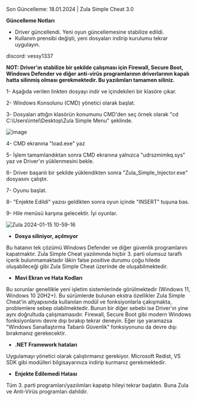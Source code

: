 Son Güncelleme: 18.01.2024 | Zula Simple Cheat 3.0

**Güncelleme Notları**
- Driver güncellendi. Yeni oyun güncellemesine stabilize edildi.
- Kullanım prensibi değişti, yeni dosyaları indirip kurulumu tekrar uygulayın.

discord: vessy1337

__NOT: Driver'ın stabilize bir şekilde çalışması için Firewall, Secure Boot, Windows Defender ve diğer anti-virüs programlarının driverlarının kapalı hatta silinmiş olması gerekmektedir. Bu yazılımları tamamen siliniz.__

1- Aşağıda verilen linkten dosyayı indir ve içindekileri bir klasöre çıkar.

2- Windows Konsolunu (CMD) yönetici olarak başlat.

3- Dosyaları attığın klasörün konumunu CMD'den seç örnek olarak "cd C:\Users\intel\Desktop\Zula Simple Menu" şeklinde.

![image](https://github.com/adonias-1337/zula-simple-cheat/assets/81821456/32117457-22b2-413a-8305-4101ee3403ef)


4- CMD ekranına "load.exe" yaz

5- İşlem tamamlandıktan sonra CMD ekranına yalnızca "udrszmimkq.sys" yaz ve Driver'ın yüklenmesini bekle.

6- Driver başarılı bir şekilde yüklendikten sonra "Zula_Simple_Injector.exe" dosyasını çalıştır.

7- Oyunu başlat.

8- "Enjekte Edildi" yazısı geldikten sonra oyun içinde "INSERT" tuşuna bas.

9- Hile menüsü karşına gelecektir. İyi oyunlar.


![Zula 2024-01-15 10-59-16](https://github.com/adonias-1337/zula-simple-cheat/assets/81821456/4e5e9ebf-3d0d-4a9f-bd67-c16c8713884d)



- **Dosya siliniyor, açılmıyor**

Bu hatanın tek çözümü Windows Defender ve diğer güvenlik programlarını kapatmaktır.
Zula Simple Cheat yazılımında hiçbir 3. parti olumsuz taraflı içerik bulunmamaktadır lâkin false positive durumu çoğu hilede oluşabileceği gibi Zula Simple Cheat üzerinde de oluşabilmektedir.

- **Mavi Ekran ve Hata Kodları**

Bu sorunlar genellikle yeni işletim sistemlerinde görülmektedir (Windows 11, Windows 10 20H2+). Bu sürümlerde bulunan ekstra özellikler Zula Simple Cheat'in altyapısında kullanılan modül ve fonksiyonlarla çakışmakta, problemlere sebep olabilmektedir. Bunun bir diğer sebebi ise Driver'ın yine aynı doğrultuda çalışmamasıdır. Firewall, Secure Boot gibi modern Windows fonksiyonlarını devre dışı bırakıp tekrar deneyin. Eğer işe yaramazsa "Windows Sanallaştırma Tabanlı Güvenlik" fonksiyonunu da devre dışı bırakmanız gerekecektir.

- **.NET Framework hataları**

Uygulamayı yönetici olarak çalıştırmanız gerekiyor. Microsoft Redist, VS SDK gibi modülleri bilgisayarınıza indirip kurmanız gerekmektedir.

- **Enjekte Edilemedi Hatası**

Tüm 3. parti programları/yazılımları kapatıp hileyi tekrar başlatın. Buna Zula ve Anti-Virüs programları dahildir.
